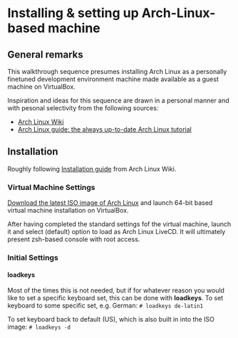 # Installing & setting up Arch-Linux-based machine

## General remarks

This walkthrough sequence presumes installing Arch Linux as a personally finetuned development environment machine made available as a guest machine on VirtualBox.

Inspiration and ideas for this sequence are drawn in a personal manner and with pesonal selectivity from the following sources:
* [Arch Linux Wiki](https://www.archlinux.org/)
* [Arch Linux guide: the always up-to-date Arch Linux tutorial](https://gist.github.com/danifr/e666009ee3cce57af951d872cb6eec4f#file-arch_linux_guide-md)


## Installation

Roughly following [Installation guide](https://wiki.archlinux.org/index.php/Installation_guide) from Arch Linux Wiki.

### Virtual Machine Settings

[Download the latest ISO image of Arch Linux](https://www.archlinux.org/download/) and launch 64-bit based virtual machine installation on VirtualBox.

After having completed the standard settings fof the virtual machine, launch it and select (default) option to load as Arch Linux LiveCD. It will ultimately present zsh-based console with root access.

### Initial Settings

#### loadkeys

Most of the times this is not needed, but if for whatever reason you would like to set a specific keyboard set, this can be done with **loadkeys**. To set keyboard to some specific set, e.g. German:
`# loadkeys de-latin1`

To set keyboard back to default (US), which is also built in into the ISO image:
`# loadkeys -d`





